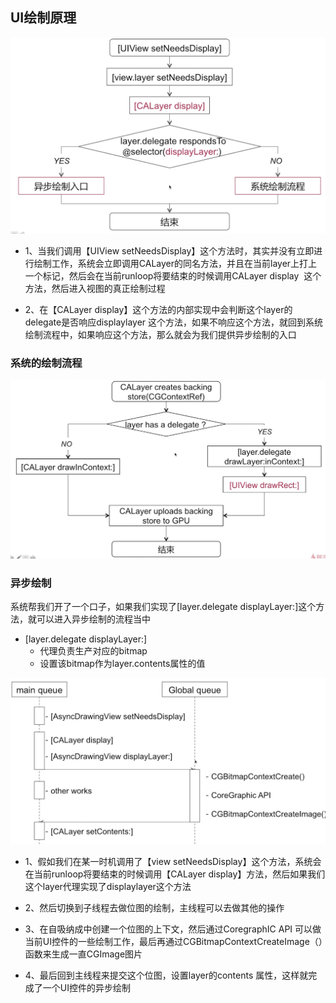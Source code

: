 ## UI绘制原理

![8](images/8.png)

* 1、当我们调用【UIView setNeedsDisplay】这个方法时，其实并没有立即进行绘制工作，系统会立即调用CALayer的同名方法，并且在当前layer上打上一个标记，然后会在当前runloop将要结束的时候调用CALayer display  这个方法，然后进入视图的真正绘制过程

* 2、在【CALayer display】这个方法的内部实现中会判断这个layer的delegate是否响应displaylayer 这个方法，如果不响应这个方法，就回到系统绘制流程中，如果响应这个方法，那么就会为我们提供异步绘制的入口


### 系统的绘制流程

![9](images/9.png)

### 异步绘制

系统帮我们开了一个口子，如果我们实现了[layer.delegate displayLayer:]这个方法，就可以进入异步绘制的流程当中

- [layer.delegate displayLayer:]
  - 代理负责生产对应的bitmap
  - 设置该bitmap作为layer.contents属性的值

![10](images/10.png)

* 1、假如我们在某一时机调用了【view setNeedsDisplay】这个方法，系统会在当前runloop将要结束的时候调用【CALayer display】方法，然后如果我们这个layer代理实现了displaylayer这个方法

* 2、然后切换到子线程去做位图的绘制，主线程可以去做其他的操作

* 3、在自吸纳成中创建一个位图的上下文，然后通过CoregraphIC API 可以做当前UI控件的一些绘制工作，最后再通过CGBitmapContextCreateImage（）函数来生成一直CGImage图片

* 4、最后回到主线程来提交这个位图，设置layer的contents 属性，这样就完成了一个UI控件的异步绘制
